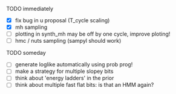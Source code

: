 TODO immediately
- [x] fix bug in u proposal (T_cycle scaling)
- [x] mh sampling
- [ ] plotting in synth_mh may be off by one cycle, improve ploting!
- [ ] hmc / nuts sampling (sampyl should work)

TODO someday
- [ ] generate loglike automatically using prob prog!
- [ ] make a strategy for multiple slopey bits
- [ ] think about 'energy ladders' in the prior
- [ ] think about multiple fast flat bits: is that an HMM again?
